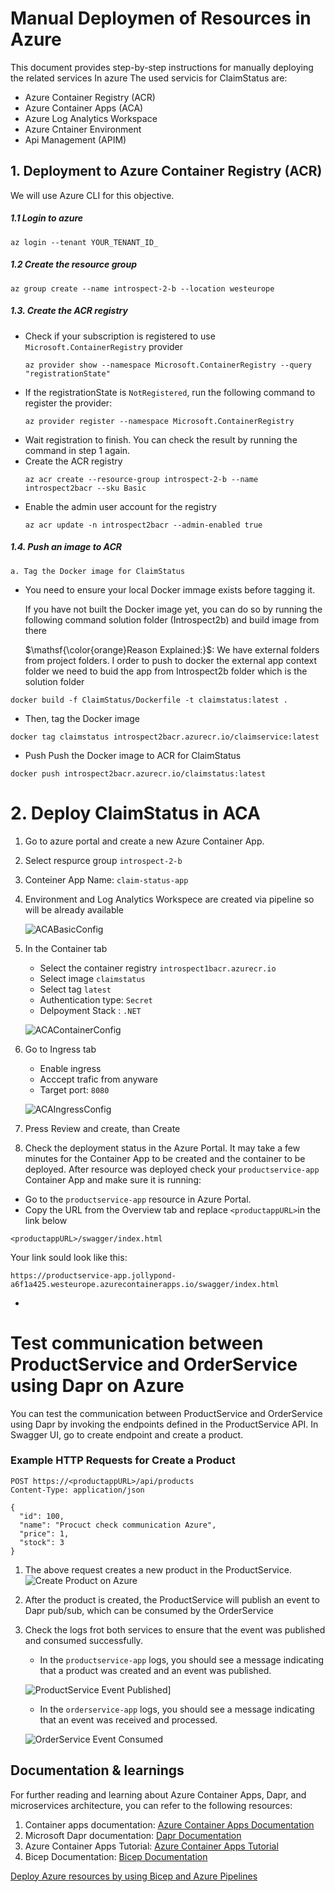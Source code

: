 ﻿# Manual Deploymen of Resources in Azure
This document provides step-by-step instructions for manually deploying the related services In azure
The used servicis for ClaimStatus are:

- Azure Container Registry (ACR) 
- Azure Container Apps (ACA)
- Azure Log Analytics Workspace
- Azure Cntainer Environment 
- Api Management (APIM)

## 1. Deployment to Azure Container Registry (ACR) 
We will use Azure CLI for this objective.
##### 1.1 Login to azure
```
az login --tenant YOUR_TENANT_ID_
```
##### 1.2 Create the resource group
```
az group create --name introspect-2-b --location westeurope
```
##### 1.3. Create the ACR registry
- Check if your subscription is registered to use `Microsoft.ContainerRegistry` provider
	```
	az provider show --namespace Microsoft.ContainerRegistry --query "registrationState"
	```
- If the registrationState is `NotRegistered`, run the following command to register the provider:
	```
	az provider register --namespace Microsoft.ContainerRegistry
	```
- Wait registration to finish. You can check the result by running the command in step 1 again.
- Create the ACR registry
	```
	az acr create --resource-group introspect-2-b --name introspect2bacr --sku Basic
	```
- Enable the admin user account for the registry
	```
	az acr update -n introspect2bacr --admin-enabled true
	```
##### 1.4. Push an image to ACR
`a. Tag the Docker image for ClaimStatus`

- You need to ensure your local Docker immage exists before tagging it.

	If you have not built the Docker image yet, you can do so by running the following command solution folder (Introspect2b) and build image from there

	$\mathsf{\color{orange}Reason Explained:}$: We have external folders from project folders. I order to push to docker the external app context folder we need to buid the app from Introspect2b folder which is the solution folder

```
docker build -f ClaimStatus/Dockerfile -t claimstatus:latest .
```
- Then, tag the Docker image
```
docker tag claimstatus introspect2bacr.azurecr.io/claimservice:latest
```
- Push Push the Docker image to ACR for ClaimStatus
```
docker push introspect2bacr.azurecr.io/claimstatus:latest
```



# 2. Deploy ClaimStatus in ACA
1. Go to azure portal and create a new Azure Container App.
2. Select respurce group `introspect-2-b` 
3. Conteiner App Name: `claim-status-app`
4. Environment and Log Analytics Workspece are created via pipeline so will be already available

   ![ACABasicConfig](Images/AcaEnvironmentBasicsConfig.jpg "ContainerACR Basic Config")

5. In the Container tab
    - Select the container registry `introspect1bacr.azurecr.io`
	- Select image `claimstatus`
	- Select tag `latest`
	- Authentication type: `Secret`
	- Delpoyment Stack : `.NET`

	![ACAContainerConfig](Images/ACAContainerConfig.jpg "ContainerACR Config")

6. Go to Ingress tab
	- Enable ingress
	- Acccept trafic from anyware
	- Target port: `8080`

	![ACAIngressConfig](Images/ACAIngressConfig.jpg "Ingress Config")

7. Press Review and create, than Create

8. Check the deployment status in the Azure Portal. 
It may take a few minutes for the Container App to be created and the container to be deployed.
After resource was deployed check your `productservice-app` Container App and make sure it is running:
- Go to the `productservice-app` resource in Azure Portal.
- Copy the URL from the Overview tab and replace `<productappURL>`in the link below
```
<productappURL>/swagger/index.html
```
Your link sould look like this:
```
https://productservice-app.jollypond-a6f1a425.westeurope.azurecontainerapps.io/swagger/index.html
```
- 



# Test communication between ProductService and OrderService using Dapr on Azure
You can test the communication between ProductService and OrderService using Dapr by invoking the endpoints defined in the ProductService API.
In Swagger UI, go to create endpoint and create a product.
### Example HTTP Requests for Create a Product
```http
POST https://<productappURL>/api/products
Content-Type: application/json

{
  "id": 100,
  "name": "Procuct check communication Azure",
  "price": 1,
  "stock": 3
}
```
1. The above request creates a new product in the ProductService.
![Create Product on Azure](Documentation/Images/ProductCreatedSwaggerjpg.jpg "Create Product on Azure")
2. After the product is created, the ProductService will publish an event to Dapr pub/sub, which can be consumed by the OrderService 
3. Check the logs frot both services to ensure that the event was published and consumed successfully.
   - In the `productservice-app` logs, you should see a message indicating that a product was created and an event was published.

	![ProductService Event Published](Documentation/Images/ProductPublishMeessage.jpg "ProductService Event Published")]

   - In the `orderservice-app` logs, you should see a message indicating that an event was received and processed.

	![OrderService Event Consumed](Documentation/Images/OrderSubscribeMeessage.jpg "OrderService Event Consumed")

## Documentation & learnings
For further reading and learning about Azure Container Apps, Dapr, and microservices architecture, you can refer to the following resources:
1. Container apps documentation: [Azure Container Apps Documentation](https://learn.microsoft.com/en-us/azure/container-apps/)
1. Microsoft Dapr documentation: [Dapr Documentation](https://learn.microsoft.com/en-us/azure/container-apps/dapr-overview)
1. Azure Container Apps Tutorial: [Azure Container Apps Tutorial](https://youtu.be/jfYJEcDOOkI?si=ePbJMgg2l6Ru-Zna)
1. Bicep Documentation: [Bicep Documentation](https://learn.microsoft.com/en-us/azure/azure-resource-manager/bicep/)



[Deploy Azure resources by using Bicep and Azure Pipelines](https://learn.microsoft.com/en-us/training/modules/authenticate-azure-deployment-pipeline-service-principals/1-introduction)